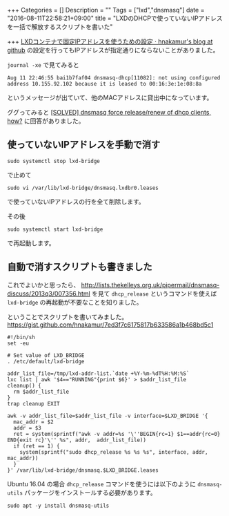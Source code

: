 +++
Categories = []
Description = ""
Tags = ["lxd","dnsmasq"]
date = "2016-08-11T22:58:21+09:00"
title = "LXDのDHCPで使っていないIPアドレスを一括で解放するスクリプトを書いた"

+++
[LXDコンテナで固定IPアドレスを使うための設定 · hnakamur's blog at github](/blog/2016/05/07/how-to-use-fixed-ip-address-for-a-lxd-container/) の設定を行ってもIPアドレスが指定通りにならないことがありました。

`journal -xe` で見てみると

```
Aug 11 22:46:55 bai1b7faf04 dnsmasq-dhcp[11082]: not using configured address 10.155.92.102 because it is leased to 00:16:3e:1e:08:8a
```

というメッセージが出ていて、他のMACアドレスに貸出中になっています。

ググってみると [\[SOLVED\] dnsmasq force release/renew of dhcp clients, how?](http://www.linuxquestions.org/questions/linux-newbie-8/dnsmasq-force-release-renew-of-dhcp-clients-how-933535/) に回答がありました。

## 使っていないIPアドレスを手動で消す

```
sudo systemctl stop lxd-bridge
```

で止めて

```
sudo vi /var/lib/lxd-bridge/dnsmasq.lxdbr0.leases
```

で使っていないIPアドレスの行を全て削除します。

その後

```
sudo systemctl start lxd-bridge
```

で再起動します。

## 自動で消すスクリプトも書きました

これでよいかと思ったら、
http://lists.thekelleys.org.uk/pipermail/dnsmasq-discuss/2013q3/007356.html
を見て `dhcp_release` というコマンドを使えば `lxd-bridge` の再起動が不要なことを知りました。

ということでスクリプトを書いてみました。
https://gist.github.com/hnakamur/7ed3f7c6175817b633586a1b468bd5c1

```
#!/bin/sh
set -eu

# Set value of LXD_BRIDGE
. /etc/default/lxd-bridge

addr_list_file=/tmp/lxd-addr-list.`date +%Y-%m-%dT%H:%M:%S`
lxc list | awk '$4=="RUNNING"{print $6}' > $addr_list_file
cleanup() {
  rm $addr_list_file
}
trap cleanup EXIT

awk -v addr_list_file=$addr_list_file -v interface=$LXD_BRIDGE '{
  mac_addr = $2
  addr = $3
  ret = system(sprintf("awk -v addr=%s '\''BEGIN{rc=1} $1==addr{rc=0} END{exit rc}'\'' %s", addr,  addr_list_file))
  if (ret == 1) {
    system(sprintf("sudo dhcp_release %s %s %s", interface, addr, mac_addr))
  }
}' /var/lib/lxd-bridge/dnsmasq.$LXD_BRIDGE.leases
```

Ubuntu 16.04 の場合 `dhcp_release` コマンドを使うには以下のように `dnsmasq-utils` パッケージをインストールする必要があります。

```
sudo apt -y install dnsmasq-utils
```
